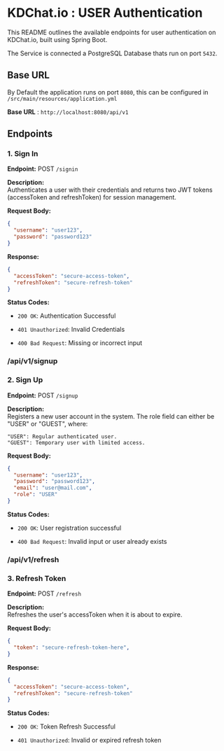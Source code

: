 # KDChat.io : USER Authentication

This README outlines the available endpoints for user authentication on KDChat.io, built using Spring Boot.

The Service is connected a PostgreSQL Database thats run on port `5432`.


## Base URL 

By Default the application runs on port `8080`, this can be configured in `/src/main/resources/application.yml`

**Base URL** : `http://localhost:8080/api/v1`

## Endpoints

### 1. **Sign In**

**Endpoint:** POST `/signin`

**Description:**  
Authenticates a user with their credentials and returns two JWT tokens (accessToken and refreshToken) for session management.

**Request Body:**
```json
{
  "username": "user123",
  "password": "password123"
}
```

**Response:**
```json
{
  "accessToken": "secure-access-token",
  "refreshToken": "secure-refresh-token"
}
```
**Status Codes:**

* `200 OK`: Authentication Successful

* `401 Unauthorized`: Invalid Credentials

* `400 Bad Request`: Missing or incorrect input


### /api/v1/signup

### 2. **Sign Up**

**Endpoint:** POST `/signup`

**Description:**  
Registers a new user account in the system. The role field can either be "USER" or "GUEST", where:

    "USER": Regular authenticated user.
    "GUEST": Temporary user with limited access.

**Request Body:**
```json
{
  "username": "user123",
  "password": "password123",
  "email": "user@mail.com",
  "role": "USER"
}
```
**Status Codes:**

* `200 OK`: User registration successful

* `400 Bad Request`: Invalid input or user already exists


### /api/v1/refresh

### 3. **Refresh Token**

**Endpoint:** POST `/refresh`

**Description:**  
Refreshes the user's accessToken when it is about to expire.

**Request Body:**
```json
{
  "token": "secure-refresh-token-here",
}
```

**Response:**
```json
{
  "accessToken": "secure-access-token",
  "refreshToken": "secure-refresh-token"
}
```
**Status Codes:**

* `200 OK`: Token Refresh Successful

* `401 Unauthorized`: Invalid or expired refresh token
